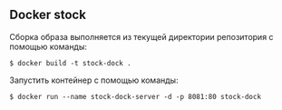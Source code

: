 ## Docker stock

Сборка образа выполняется из текущей директории репозитория с помощью команды:

```shell
$ docker build -t stock-dock .
```

Запустить контейнер с помощью команды:

```shell
$ docker run --name stock-dock-server -d -p 8081:80 stock-dock
```
